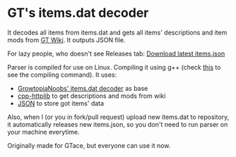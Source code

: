 # GT's items.dat decoder
It decodes all items from items.dat and gets all items' descriptions and item mods from [GT Wiki](https://growtopia.fandom.com/wiki/). It outputs JSON file.

For lazy people, who doesn't see Releases tab: [Download latest items.json](https://github.com/mar4ello6/itemsInfoBuilder/releases/download/latest/items.json)

Parser is compiled for use on Linux. Compiling it using g++ (check [this](../main/source/build.sh) to see the compiling command). It uses:
* [GrowtopiaNoobs' items.dat decoder](https://github.com/GrowtopiaNoobs/Growtopia_ItemsDecoder) as base
* [cpp-httplib](https://github.com/yhirose/cpp-httplib) to get descriptions and mods from wiki
* [JSON](https://github.com/nlohmann/json) to store got items' data

Also, when I (or you in fork/pull request) upload new items.dat to repository, it automatically releases new items.json, so you don't need to run parser on your machine everytime.

Originally made for GTace, but everyone can use it now.
